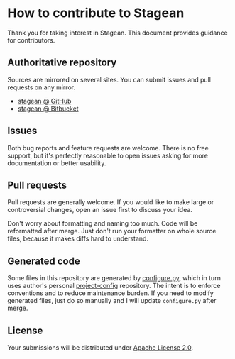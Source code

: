 <!--- Generated by scripts/configure.py --->
# How to contribute to Stagean

Thank you for taking interest in Stagean. This document provides guidance for contributors.

## Authoritative repository

Sources are mirrored on several sites. You can submit issues and pull requests on any mirror.

* [stagean @ GitHub](https://github.com/robertvazan/stagean)
* [stagean @ Bitbucket](https://bitbucket.org/robertvazan/stagean)

## Issues

Both bug reports and feature requests are welcome. There is no free support,
but it's perfectly reasonable to open issues asking for more documentation or better usability.

## Pull requests

Pull requests are generally welcome.
If you would like to make large or controversial changes, open an issue first to discuss your idea.

Don't worry about formatting and naming too much. Code will be reformatted after merge.
Just don't run your formatter on whole source files, because it makes diffs hard to understand.

## Generated code

Some files in this repository are generated by [configure.py](scripts/configure.py),
which in turn uses author's personal [project-config](https://github.com/robertvazan/project-config) repository.
The intent is to enforce conventions and to reduce maintenance burden.
If you need to modify generated files, just do so manually and I will update `configure.py` after merge.

## License

Your submissions will be distributed under [Apache License 2.0](LICENSE).
